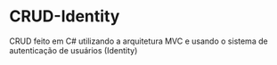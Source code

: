 # CRUD-Identity
CRUD feito em C# utilizando a arquitetura MVC e usando o sistema  de autenticação de usuários (Identity)
